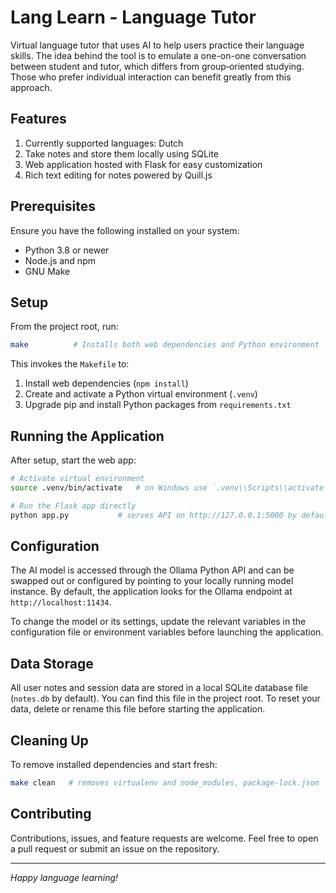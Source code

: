 # Lang Learn - Language Tutor

Virtual language tutor that uses AI to help users practice their language skills. The idea behind the tool is to emulate a one-on-one conversation between student and tutor, which differs from group‑oriented studying. Those who prefer individual interaction can benefit greatly from this approach.

## Features

1. Currently supported languages: Dutch
2. Take notes and store them locally using SQLite
3. Web application hosted with Flask for easy customization
4. Rich text editing for notes powered by Quill.js

## Prerequisites

Ensure you have the following installed on your system:

- Python 3.8 or newer
- Node.js and npm
- GNU Make

## Setup

From the project root, run:

```bash
make          # Installs both web dependencies and Python environment
```

This invokes the `Makefile` to:

1. Install web dependencies (`npm install`)
2. Create and activate a Python virtual environment (`.venv`)
3. Upgrade pip and install Python packages from `requirements.txt`

## Running the Application

After setup, start the web app:

```bash
# Activate virtual environment
source .venv/bin/activate   # on Windows use `.venv\\Scripts\\activate`

# Run the Flask app directly
python app.py           # serves API on http://127.0.0.1:5000 by default
```


## Configuration

The AI model is accessed through the Ollama Python API and can be swapped out or configured by pointing to your locally running model instance. By default, the application looks for the Ollama endpoint at `http://localhost:11434`.

To change the model or its settings, update the relevant variables in the configuration file or environment variables before launching the application.

## Data Storage

All user notes and session data are stored in a local SQLite database file (`notes.db` by default). You can find this file in the project root. To reset your data, delete or rename this file before starting the application.

## Cleaning Up

To remove installed dependencies and start fresh:

```bash
make clean   # removes virtualenv and node_modules, package-lock.json
```

## Contributing

Contributions, issues, and feature requests are welcome. Feel free to open a pull request or submit an issue on the repository.

---

*Happy language learning!*

